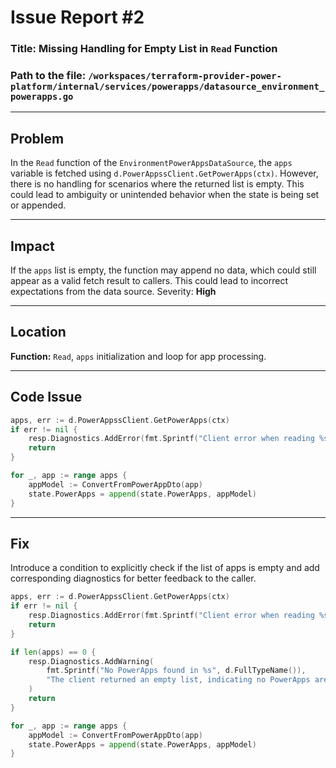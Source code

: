 # Issue Report #2

### Title: Missing Handling for Empty List in `Read` Function

### Path to the file: `/workspaces/terraform-provider-power-platform/internal/services/powerapps/datasource_environment_powerapps.go`

---

## Problem

In the `Read` function of the `EnvironmentPowerAppsDataSource`, the `apps` variable is fetched using `d.PowerAppssClient.GetPowerApps(ctx)`. However, there is no handling for scenarios where the returned list is empty. This could lead to ambiguity or unintended behavior when the state is being set or appended.

---

## Impact

If the `apps` list is empty, the function may append no data, which could still appear as a valid fetch result to callers. This could lead to incorrect expectations from the data source. Severity: **High**

---

## Location

**Function:** `Read`, `apps` initialization and loop for app processing.

---

## Code Issue

```go
apps, err := d.PowerAppssClient.GetPowerApps(ctx)
if err != nil {
    resp.Diagnostics.AddError(fmt.Sprintf("Client error when reading %s", d.FullTypeName()), err.Error())
    return
}

for _, app := range apps {
    appModel := ConvertFromPowerAppDto(app)
    state.PowerApps = append(state.PowerApps, appModel)
}
```

---

## Fix

Introduce a condition to explicitly check if the list of apps is empty and add corresponding diagnostics for better feedback to the caller.

```go
apps, err := d.PowerAppssClient.GetPowerApps(ctx)
if err != nil {
    resp.Diagnostics.AddError(fmt.Sprintf("Client error when reading %s", d.FullTypeName()), err.Error())
    return
}

if len(apps) == 0 {
    resp.Diagnostics.AddWarning(
        fmt.Sprintf("No PowerApps found in %s", d.FullTypeName()),
        "The client returned an empty list, indicating no PowerApps are available in the specified environment.",
    )
    return
}

for _, app := range apps {
    appModel := ConvertFromPowerAppDto(app)
    state.PowerApps = append(state.PowerApps, appModel)
}
```